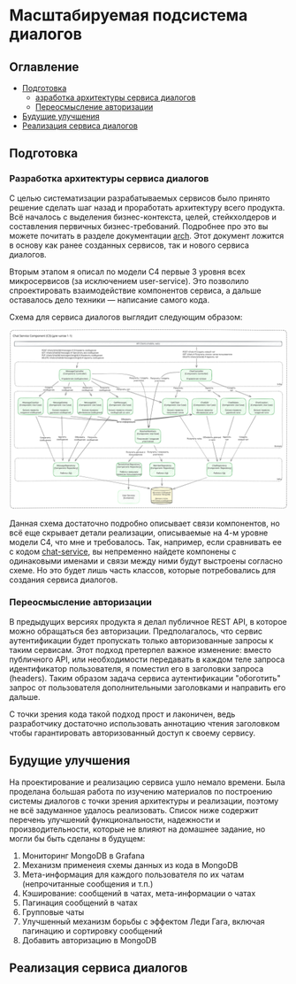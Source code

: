 # Масштабируемая подсистема диалогов

## Оглавление

- [Подготовка](#подготовка)
  - [азработка архитектуры сервиса диалогов](#разработка-архитектуры-сервиса-диалогов)
  - [Переосмысление авторизации](#переосмысление-авторизации)
- [Будущие улучшения](#будущие-улучшения)
- [Реализация сервиса диалогов](#реализация-сервиса-диалогов)

## Подготовка

### Разработка архитектуры сервиса диалогов

С целью систематизации разрабатываемых сервисов было принято решение сделать шаг назад и проработать архитектуру всего продукта.
Всё началось с выделения бизнес-контекста, целей, стейкхолдеров и составления первичных бизнес-требований. Подробнее про это вы можете
почитать в разделе документации [arch](../doc/arch). Этот документ ложится в основу как ранее созданных сервисов, так и нового сервиса
диалогов.

Вторым этапом я описал по модели C4 первые 3 уровня всех микросервисов (за исключением user-service). Это позволило спроектировать 
взаимодействие компонентов сервиса, а дальше оставалось дело техники — написание самого кода.

Схема для сервиса диалогов выглядит следующим образом:

![C3-chats-service.svg](../doc/arch/c4/C3-chats-service.svg)

Данная схема достаточно подробно описывает связи компонентов, но всё еще скрывает детали реализации, описываемые на 4-м уровне модели C4,
что мне и требовалось. Так, например, если сравнивать ее с кодом [chat-service](../chat-service), вы непременно найдете компонены с 
одинаковыми именами и связи между ними будут выстроены согласно схеме. Но это будет лишь часть классов, которые потребовались для 
создания сервиса диалогов. 

### Переосмысление авторизации

В предыдущих версиях продукта я делал публичное REST API, в которое можно обращаться без авторизации. Предполагалось, что сервис
аутентификации будет пропускать только авторизованные запросы к таким сервисам. Этот подход претерпел важное изменение: вместо публичного
API, или необходимости передавать в каждом теле запроса идентификатор пользователя, я поместил его в заголовки запроса (headers). Таким
образом задача сервиса аутентификации "обоготить" запрос от пользователя дополнительными заголовками и направить его дальше.

С точки зрения кода такой подход прост и лаконичен, ведь разработчику достаточно использовать аннотацию чтения заголовком чтобы
гарантировать авторизованный доступ к своему сервису.

## Будущие улучшения

На проектирование и реализацию сервиса ушло немало времени. Была проделана большая работа по изучению материалов по построению системы
диалогов с точки зрения архитектуры и реализации, поэтому не всё задуманное удалось реализовать. Список ниже содержит перечень улучшений
функциональности, надежности и производительности, которые не влияют на домашнее задание, но могли бы быть сделаны в будущем:

1. Мониторинг MongoDB в Grafana
2. Механизм применеия схемы данных из кода в MongoDB
3. Мета-информация для каждого пользователя по их чатам (непрочитанные сообщения и т.п.)
4. Кэширование: сообщений в чатах, мета-информации о чатах
5. Пагинация сообщений в чатах
6. Групповые чаты
7. Улучшенный механизм борьбы с эффектом Леди Гага, включая пагинацию и сортировку сообщений
8. Добавить авторизацию в MongoDB

## Реализация сервиса диалогов

